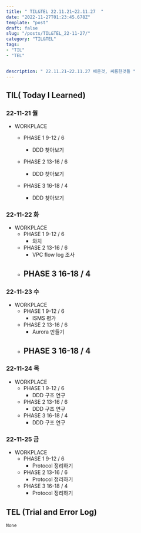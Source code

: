 ```yaml
---
title: " TIL&TEL 22.11.21~22.11.27  "
date: "2022-11-27T01:23:45.678Z"
template: "post"
draft: false
slug: "/posts/TIL&TEL_22-11-27/"
category: "TIL&TEL"
tags:
- "TIL"
- "TEL"


description: " 22.11.21~22.11.27 배운것, 씨름한것들 "
---
```


## TIL( Today I Learned)

### 22-11-21 월

- WORKPLACE

    - PHASE 1 9-12 / 6
        - DDD 찾아보기
    - PHASE 2 13-16 / 6
        - DDD 찾아보기

    - PHASE 3 16-18 / 4
        - DDD 찾아보기

### 22-11-22 화

- WORKPLACE
    - PHASE 1 9-12 / 6
        - 와치
    - PHASE 2 13-16 / 6
        - VPC flow log 조사 
    - PHASE 3 16-18 / 4
        - 

### 22-11-23 수

- WORKPLACE
    - PHASE 1 9-12 / 6
        - ISMS 평가
    - PHASE 2 13-16 / 6
        - Aurora 만들기
    - PHASE 3 16-18 / 4
        - 

### 22-11-24 목

- WORKPLACE
    - PHASE 1 9-12 / 6
        - DDD 구조 연구
    - PHASE 2 13-16 / 6
        - DDD 구조 연구
    - PHASE 3 16-18 / 4
        - DDD 구조 연구

### 22-11-25 금

- WORKPLACE
    - PHASE 1 9-12 / 6
        - Protocol 정리하기
    - PHASE 2 13-16 / 6
        - Protocol 정리하기
    - PHASE 3 16-18 / 4
        - Protocol 정리하기


## TEL (Trial and Error Log)

`None`